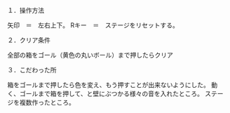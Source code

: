１．操作方法

矢印　＝　左右上下。
Rキー　＝　ステージをリセットする。

２．クリア条件

全部の箱をゴール（黄色の丸いボール）まで押したらクリア

３．こだわった所

箱をゴールまで押したら色を変え、もう押すことが出来ないようにした。
動く、ゴールまで箱を押して、と壁にぶつかる様々の音を入れたところ。
ステージを複数作ったところ。

